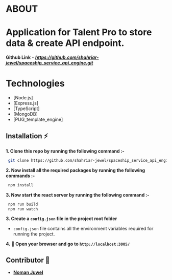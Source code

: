 # ABOUT #

# Application for Talent Pro to store data & create API endpoint.

**Github Link** - ***https://github.com/shahriar-jewel/spaceship_service_api_engine.git***

# Technologies
 - [Node.js]
 - [Express.js]
 - [TypeScript]
 - [MongoDB]
 - [PUG_template_engine]

## Installation :zap:

 **1. Clone this repo by running the following command :-**
 ```bash
  git clone https://github.com/shahriar-jewel/spaceship_service_api_engine.git
 ```
 
 **2. Now install all the required packages by running the following commands :-**
 ```bash
  npm install 
 ```
 **3. Now start the react server by running the following command :-**
 ```bash
  npm run build
  npm run watch
 ```
 **3. Create a `config.json` file in the project root folder**
   - `config.json` file contains all the environment variables required for running the project.
   
 **4.** **🎉  Open your browser and go to  `http://localhost:3005/`**
 
## Contributor 🤝
 - [**Noman Juwel**](https://github.com/shahriar-jewel)



